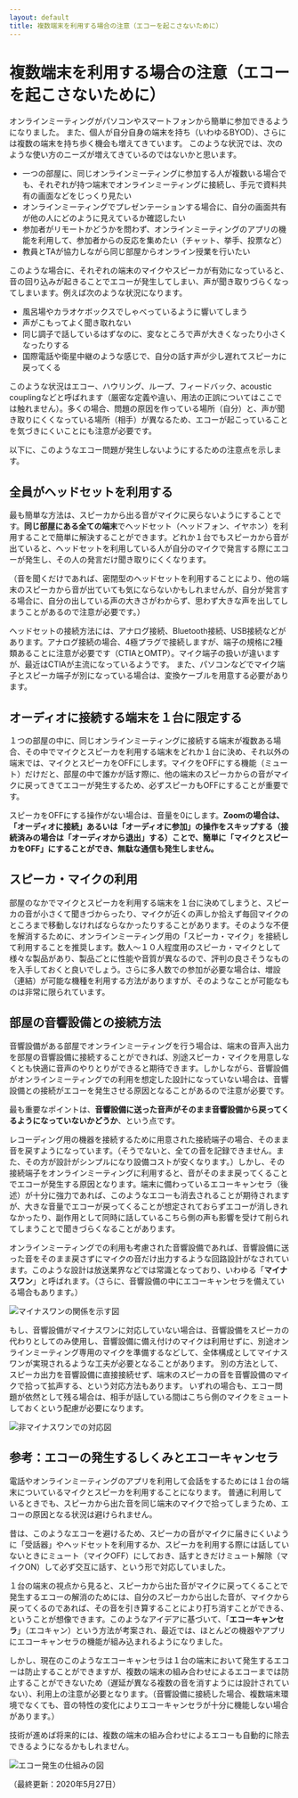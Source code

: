 ```yaml
---
layout: default
title: 複数端末を利用する場合の注意（エコーを起こさないために） 
---
```


# 複数端末を利用する場合の注意（エコーを起こさないために）

オンラインミーティングがパソコンやスマートフォンから簡単に参加できるようになりました。
また、個人が自分自身の端末を持ち（いわゆるBYOD）、さらには複数の端末を持ち歩く機会も増えてきています。
このような状況では、次のような使い方のニーズが増えてきているのではないかと思います。

- 一つの部屋に、同じオンラインミーティングに参加する人が複数いる場合でも、それぞれが持つ端末でオンラインミーティングに接続し、手元で資料共有の画面などをじっくり見たい
- オンラインミーティングでプレゼンテーションする場合に、自分の画面共有が他の人にどのように見えているか確認したい
- 参加者がリモートかどうかを問わず、オンラインミーティングのアプリの機能を利用して、参加者からの反応を集めたい（チャット、挙手、投票など）
- 教員とTAが協力しながら同じ部屋からオンライン授業を行いたい

このような場合に、それぞれの端末のマイクやスピーカが有効になっていると、音の回り込みが起きることでエコーが発生してしまい、声が聞き取りづらくなってしまいます。例えば次のような状況になります。

- 風呂場やカラオケボックスでしゃべっているように響いてしまう
- 声がこもってよく聞き取れない
- 同じ調子で話しているはずなのに、変なところで声が大きくなったり小さくなったりする
- 国際電話や衛星中継のような感じで、自分の話す声が少し遅れてスピーカに戻ってくる

このような状況はエコー、ハウリング、ループ、フィードバック、acoustic couplingなどと呼ばれます（厳密な定義や違い、用法の正誤についてはここでは触れません）。多くの場合、問題の原因を作っている場所（自分）と、声が聞き取りにくくなっている場所（相手）が異なるため、エコーが起こっていることを気づきにくいことにも注意が必要です。

以下に、このようなエコー問題が発生しないようにするための注意点を示します。

## 全員がヘッドセットを利用する

最も簡単な方法は、スピーカから出る音がマイクに戻らないようにすることです。**同じ部屋にある全ての端末**でヘッドセット（ヘッドフォン、イヤホン）を利用することで簡単に解決することができます。どれか１台でもスピーカから音が出ていると、ヘッドセットを利用している人が自分のマイクで発言する際にエコーが発生し、その人の発言だけ聞き取りにくくなります。

（音を聞くだけであれば、密閉型のヘッドセットを利用することにより、他の端末のスピーカから音が出ていても気にならないかもしれませんが、自分が発言する場合に、自分の出している声の大きさがわからず、思わず大きな声を出してしまうことがあるので注意が必要です。）

ヘッドセットの接続方法には、アナログ接続、Bluetooth接続、USB接続などがあります。アナログ接続の場合、4極プラグで接続しますが、端子の規格に2種類あることに注意が必要です（CTIAとOMTP）。マイク端子の扱いが違いますが、最近はCTIAが主流になっているようです。
また、パソコンなどでマイク端子とスピーカ端子が別になっている場合は、変換ケーブルを用意する必要があります。

## オーディオに接続する端末を１台に限定する

１つの部屋の中に、同じオンラインミーティングに接続する端末が複数ある場合、その中でマイクとスピーカを利用する端末をどれか１台に決め、それ以外の端末では、マイクとスピーカをOFFにします。マイクをOFFにする機能（ミュート）だけだと、部屋の中で誰かが話す際に、他の端末のスピーカからの音がマイクに戻ってきてエコーが発生するため、必ずスピーカもOFFにすることが重要です。

スピーカをOFFにする操作がない場合は、音量を0にします。**Zoomの場合は、「オーディオに接続」あるいは「オーディオに参加」の操作をスキップする（接続済みの場合は「オーディオから退出」する）ことで、簡単に「マイクとスピーカをOFF」にすることができ、無駄な通信も発生しません。**

## スピーカ・マイクの利用

部屋のなかでマイクとスピーカを利用する端末を１台に決めてしまうと、スピーカの音が小さくて聞きづからったり、マイクが近くの声しか拾えず毎回マイクのところまで移動しなければならなかったりすることがあります。そのような不便を解消するために、オンラインミーティング用の「スピーカ・マイク」を接続して利用することを推奨します。数人～１０人程度用のスピーカ・マイクとして様々な製品があり、製品ごとに性能や音質が異なるので、評判の良さそうなものを入手しておくと良いでしょう。さらに多人数での参加が必要な場合は、増設（連結）が可能な機種を利用する方法がありますが、そのようなことが可能なものは非常に限られています。

## 部屋の音響設備との接続方法

音響設備がある部屋でオンラインミーティングを行う場合は、端末の音声入出力を部屋の音響設備に接続することができれば、別途スピーカ・マイクを用意しなくとも快適に音声のやりとりができると期待できます。しかしながら、音響設備がオンラインミーティングでの利用を想定した設計になっていない場合は、音響設備との接続がエコーを発生させる原因となることがあるので注意が必要です。

最も重要なポイントは、**音響設備に送った音声がそのまま音響設備から戻ってくるようになっていないかどうか**、という点です。

レコーディング用の機器を接続するために用意された接続端子の場合、そのまま音を戻すようになっています。（そうでないと、全ての音を記録できません。また、その方が設計がシンプルになり設備コストが安くなります。）しかし、その接続端子をオンラインミーティングに利用すると、音がそのまま戻ってくることでエコーが発生する原因となります。端末に備わっているエコーキャンセラ（後述）が十分に強力であれば、このようなエコーも消去されることが期待されますが、大きな音量でエコーが戻ってくることが想定されておらずエコーが消しきれなかったり、副作用として同時に話しているこちら側の声も影響を受けて削られてしまうことで聞きづらくなることがあります。

オンラインミーティングでの利用も考慮された音響設備であれば、音響設備に送った音をそのまま戻さずにマイクの音だけ出力するような回路設計がなされています。このような設計は放送業界などでは常識となっており、いわゆる「**マイナスワン**」と呼ばれます。（さらに、音響設備の中にエコーキャンセラを備えている場合もあります。）

![マイナスワンの関係を示す図](echo-fig2.png)

もし、音響設備がマイナスワンに対応していない場合は、音響設備をスピーカの代わりとしてのみ使用し、音響設備に備え付けのマイクは利用せずに、別途オンラインミーティング専用のマイクを準備するなどして、全体構成としてマイナスワンが実現されるような工夫が必要となることがあります。
別の方法として、スピーカ出力を音響設備に直接接続せず、端末のスピーカの音を音響設備のマイクで拾って拡声する、という対応方法もあります。
いずれの場合も、エコー問題が依然として残る場合は、相手が話している間はこちら側のマイクをミュートしておくという配慮が必要になります。

![非マイナスワンでの対応図](echo-fig3.png)

## 参考：エコーの発生するしくみとエコーキャンセラ

電話やオンラインミーティングのアプリを利用して会話をするためには１台の端末についているマイクとスピーカを利用することになります。
普通に利用しているときでも、スピーカから出た音を同じ端末のマイクで拾ってしまうため、エコーの原因となる状況は避けられません。

昔は、このようなエコーを避けるため、スピーカの音がマイクに届きにくいように「受話器」やヘッドセットを利用するか、スピーカを利用する際には話していないときにミュート（マイクOFF）にしておき、話すときだけミュート解除（マイクON）して必ず交互に話す、という形で対応していました。

１台の端末の視点から見ると、スピーカから出た音がマイクに戻ってくることで発生するエコーの解消のためには、自分のスピーカから出した音が、マイクから戻ってくるのであれば、その音を引き算することにより打ち消すことができる、ということが想像できます。このようなアイデアに基づいて、「**エコーキャンセラ**」（エコキャン）という方法が考案され、最近では、ほとんどの機器やアプリにエコーキャンセラの機能が組み込まれるようになりました。

しかし、現在のこのようなエコーキャンセラは１台の端末において発生するエコーは防止することができますが、複数の端末の組み合わせによるエコーまでは防止することができないため（遅延が異なる複数の音を消すようには設計されていない）、利用上の注意が必要となります。（音響設備に接続した場合、複数端末環境でなくても、音の特性の変化によりエコーキャンセラが十分に機能しない場合があります。）

技術が進めば将来的には、複数の端末の組み合わせによるエコーも自動的に除去できるようになるかもしれません。

![エコー発生の仕組みの図](echo-fig1.png)

（最終更新：2020年5月27日）

